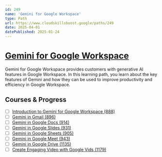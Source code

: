 ```yaml
---
id: 249
name: 'Gemini for Google Workspace'
type: Path
url: https://www.cloudskillsboost.google/paths/249
date: 2025-04-01
datePublished: 2025-01-24
---
```


# [Gemini for Google Workspace](https://www.cloudskillsboost.google/paths/249)

Gemini for Google Workspace provides customers with generative AI features in Google Workspace. In this learning path, you learn about the key features of Gemini and how they can be used to improve productivity and efficiency in Google Workspace.

## Courses & Progress

- [ ] [Introduction to Gemini for Google Workspace (888)](../courses/Introduction-to-Gemini-for-Google-Workspace.md)
- [ ] [Gemini in Gmail (896)](../courses/Gemini-in-Gmail.md)
- [ ] [Gemini in Google Docs (914)](../courses/Gemini-in-Google-Docs.md)
- [ ] [Gemini in Google Slides (931)](../courses/Gemini-in-Google-Slides.md)
- [ ] [Gemini in Google Sheets (905)](../courses/Gemini-in-Google-Sheets.md)
- [ ] [Gemini in Google Meet (943)](../courses/Gemini-in-Google-Meet.md)
- [ ] [Gemini in Google Drive (1135)](../courses/Gemini-in-Google-Drive.md)
- [ ] [Create Engaging Video with Google Vids (1179)](../courses/Create-Engaging-Video-with-Google-Vids.md)

